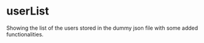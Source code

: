 # userList
Showing the list of the users stored in the dummy json file with some added functionalities.
